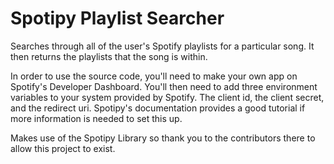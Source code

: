 # Spotipy Playlist Searcher

Searches through all of the user's Spotify playlists for a particular song. It then returns the playlists that the song is within.

In order to use the source code, you'll need to make your own app on Spotify's Developer Dashboard. You'll then need to add three environment variables to your system provided by Spotify. The client id, the client secret, and the redirect uri. Spotipy's documentation provides a good tutorial if more information is needed to set this up.

Makes use of the Spotipy Library so thank you to the contributors there to allow this project to exist.
